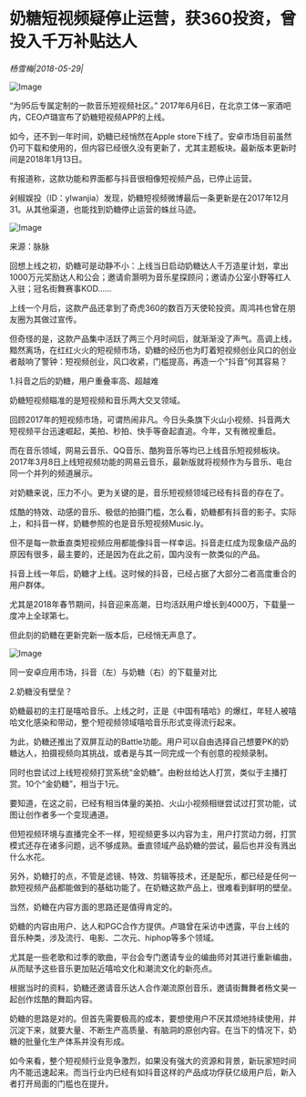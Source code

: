 # 奶糖短视频疑停止运营，获360投资，曾投入千万补贴达人

*杨雪梅|2018-05-29|*

![Image](http://inews.gtimg.com/newsapp_match/0/3772107984/0)

“为95后专属定制的一款音乐短视频社区。” 2017年6月6日，在北京工体一家酒吧内，CEO卢璐宣布了奶糖短视频APP的上线。

如今，还不到一年时间，奶糖已经悄然在Apple store下线了。安卓市场目前虽然仍可下载和使用的，但内容已经很久没有更新了，尤其主题板块。最新版本更新时间是2018年1月13日。

有报道称，这款功能和界面都与抖音很相像短视频产品，已停止运营。

剁椒娱投（ID：ylwanjia）发现，奶糖短视频微博最后一条更新是在2017年12月31。从其他渠道，也能找到奶糖停止运营的蛛丝马迹。

![Image](http://inews.gtimg.com/newsapp_match/0/3762208624/0)

来源：脉脉

回想上线之初，奶糖可是动静不小：上线当日启动奶糖达人千万造星计划，拿出1000万元奖励达人和公会；邀请俞灏明为音乐星探顾问；邀请办公室小野等红人入驻；冠名街舞赛事KOD……

上线一个月后，这款产品还拿到了奇虎360的数百万天使轮投资。周鸿祎也曾在朋友圈为其做过宣传。

但奇怪的是，这款产品集中活跃了两三个月时间后，就渐渐没了声气。高调上线，黯然离场，在红红火火的短视频市场，奶糖的经历也为盯着短视频创业风口的创业者敲响了警钟：短视频创业，风口收紧，门槛提高，再造一个“抖音”何其容易？

1.抖音之后的奶糖，用户重叠率高、超越难

奶糖短视频瞄准的是短视频和音乐两大交叉领域。

回顾2017年的短视频市场，可谓热闹非凡。今日头条旗下火山小视频、抖音两大短视频平台迅速崛起，美拍、秒拍、快手等奋起直追。今年，又有微视重启。

而在音乐领域，网易云音乐、QQ音乐、酷狗音乐等均已上线音乐短视频板块。2017年3月8日上线短视频功能的网易云音乐，最新版就将视频作为与音乐、电台同一个并列的频道展示。

对奶糖来说，压力不小。更为关键的是，音乐短视频领域已经有抖音的存在了。

炫酷的特效、动感的音乐、极低的拍摄门槛，怎么看，奶糖都有抖音的影子。实际上，和抖音一样，奶糖参照的也是音乐短视频Music.ly。

但不是每一款垂直类短视频应用都能像抖音一样幸运。抖音走红成为现象级产品的原因有很多，最主要的，还是因为在此之前，国内没有一款类似的产品。

抖音上线一年后，奶糖才上线。这时候的抖音，已经占据了大部分二者高度重合的用户群体。

尤其是2018年春节期间，抖音迎来高潮，日均活跃用户增长到4000万，下载量一度冲上全球第七。

但此刻的奶糖在更新完新一版本后，已经悄无声息了。

![Image](http://inews.gtimg.com/newsapp_match/0/3762208708/0)

同一安卓应用市场，抖音（左）与奶糖（右）的下载量对比

2.奶糖没有壁垒？

奶糖最初的主打是嘻哈音乐。上线之时，正是《中国有嘻哈》的爆红，年轻人被嘻哈文化感染和带动，整个短视频领域嘻哈音乐形式变得流行起来。

为此，奶糖还推出了双屏互动的Battle功能。用户可以自由选择自己想要PK的奶糖达人，拍摄视频向其挑战，或者是与其一同完成一个有创意的视频录制。

同时也尝试过上线短视频打赏系统“金奶糖”。由粉丝给达人打赏，类似于主播打赏。10个“金奶糖”，相当于1元。

要知道，在这之前，已经有相当体量的美拍、火山小视频相继尝试过打赏功能，试图让创作者多一个变现通道。

但短视频环境与直播完全不一样，短视频更多以内容为主，用户打赏动力弱，打赏模式还存在诸多问题，远不够成熟。垂直领域产品奶糖的尝试，最后也并没有溅出什么水花。

另外，奶糖打的点，不管是滤镜、特效、剪辑等技术，还是配乐，都已经是任何一款短视频产品都能做到的基础功能了。在奶糖这款产品上，很难看到鲜明的壁垒。

当然，奶糖在内容方面的思路还是值得肯定的。

奶糖的内容由用户、达人和PGC合作方提供。卢璐曾在采访中透露，平台上线的音乐种类，涉及流行、电影、二次元、hiphop等多个领域。

尤其是一些老歌和过季的歌曲，平台会专门邀请专业的编曲师对其进行重新编曲，从而赋予这些音乐更加贴近嘻哈文化和潮流文化的新亮点。

根据当时的资料，奶糖还邀请音乐达人合作潮流原创音乐，邀请街舞舞者杨文昊一起创作炫酷的舞蹈内容。

奶糖的思路是对的。但首先需要极高的成本，要想使用户不厌其烦地持续使用，并沉淀下来，就要大量、不断生产高质量、有脑洞的原创内容。在当下的情况下，奶糖的批量化生产体系并没有形成。

如今来看，整个短视频行业竞争激烈，如果没有强大的资源和背景，新玩家短时间内不能迅速起来。而当行业内已经有如抖音这样的产品成功俘获亿级用户后，新入者打开局面的门槛也在提升。


